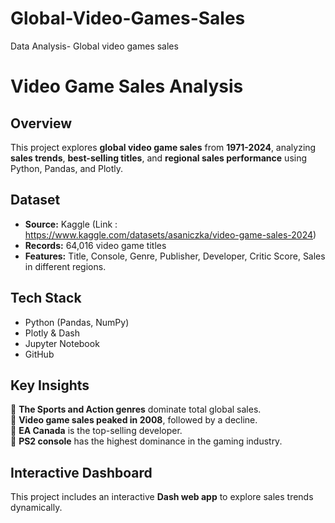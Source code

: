 # Global-Video-Games-Sales
Data Analysis- Global video games sales

# Video Game Sales Analysis

## Overview
This project explores **global video game sales** from **1971-2024**, analyzing **sales trends**, **best-selling titles**, and **regional sales performance** using Python, Pandas, and Plotly.

## Dataset
- **Source:** Kaggle (Link : https://www.kaggle.com/datasets/asaniczka/video-game-sales-2024)
- **Records:** 64,016 video game titles
- **Features:** Title, Console, Genre, Publisher, Developer, Critic Score, Sales in different regions.

## Tech Stack
- Python (Pandas, NumPy)
- Plotly & Dash
- Jupyter Notebook
- GitHub

## Key Insights
📌 **The Sports and Action genres** dominate total global sales.  
📌 **Video game sales peaked in 2008**, followed by a decline.  
📌 **EA Canada** is the top-selling developer.  
📌 **PS2 console** has the highest dominance in the gaming industry.

## Interactive Dashboard
This project includes an interactive **Dash web app** to explore sales trends dynamically.
